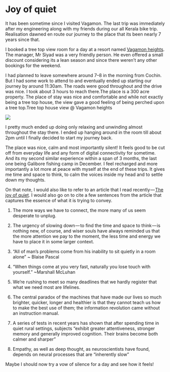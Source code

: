 # Joy of quiet

It has been sometime since I visited Vagamon. The last trip was immediately after my engineering along with my friends during our all Kerala bike trip. Realisation dawned en route our journey to the place that its been nearly 7 years since that.

I booked a tree top view room for a day at a resort named [Vagamon heights](http://www.vagamonheights.com/). The manager, Mr Siyad was a very friendly person. He even offered a small discount considering its a lean season and since there weren’t any other bookings for the weekend.

I had planned to leave somewhere around 7–8 in the morning from Cochin. But I had some work to attend to and eventually ended up starting our journey by around 11:30am. The roads were good throughout and the drive was nice. I took about 3 hours to reach there.The place is a 300 acre property. The place of stay was nice and comfortable and while not exactly being a tree top house, the view gave a good feeling of being perched upon a tree top.Tree top house view @ Vagamon heights

![](https://cdn-images-1.medium.com/max/400/1*z9fpNLEEDmQdWnYhagM7mw.png)

I pretty much ended up doing only relaxing and unwinding almost throughout the stay there. I ended up hanging around in the room till about 2pm until I finally decided to start my journey back.

The place was nice, calm and most importantly silent! It feels good to be cut off from everyday life and any form of digital connectivity for sometime. And its my second similar experience within a span of 3 months, the last one being Galibore fishing camp in December. I feel recharged and more importantly a lot more at peace with myself at the end of these trips. It gives me time and space to think, to calm the voices inside my head and to settle down my thoughts.

On that note, I would also like to refer to an article that I read recently — [The joy of quiet](http://www.todayonline.com/Commentary/EDC120103-0000009/The-joy-of-quiet). I would also go on to cite a few sentences from the article that captures the essence of what it is trying to convey.

1. The more ways we have to connect, the more many of us seem desperate to unplug.

2. The urgency of slowing down — to find the time and space to think — is nothing new, of course, and wiser souls have always reminded us that the more attention we pay to the moment, the less time and energy we have to place it in some larger context.

3. “All of man’s problems come from his inability to sit quietly in a room alone” ~ Blaise Pascal

4. “When things come at you very fast, naturally you lose touch with yourself.” ~Marshall McLuhan

5. We’re rushing to meet so many deadlines that we hardly register that what we need most are lifelines.

6. The central paradox of the machines that have made our lives so much brighter, quicker, longer and healthier is that they cannot teach us how to make the best use of them; the information revolution came without an instruction manual.

7. A series of tests in recent years has shown that after spending time in quiet rural settings, subjects “exhibit greater attentiveness, stronger memory and generally improved cognition. Their brains become both calmer and sharper”

8. Empathy, as well as deep thought, as neuroscientists have found, depends on neural processes that are “inherently slow”

Maybe I should now try a vow of silence for a day and see how it feels!

